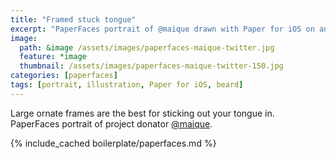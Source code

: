 ```yaml
---
title: "Framed stuck tongue"
excerpt: "PaperFaces portrait of @maique drawn with Paper for iOS on an iPad."
image: 
  path: &image /assets/images/paperfaces-maique-twitter.jpg 
  feature: *image
  thumbnail: /assets/images/paperfaces-maique-twitter-150.jpg
categories: [paperfaces]
tags: [portrait, illustration, Paper for iOS, beard]
---
```


Large ornate frames are the best for sticking out your tongue in. PaperFaces portrait of project donator [@maique](https://twitter.com/maique).

{% include_cached boilerplate/paperfaces.md %}
